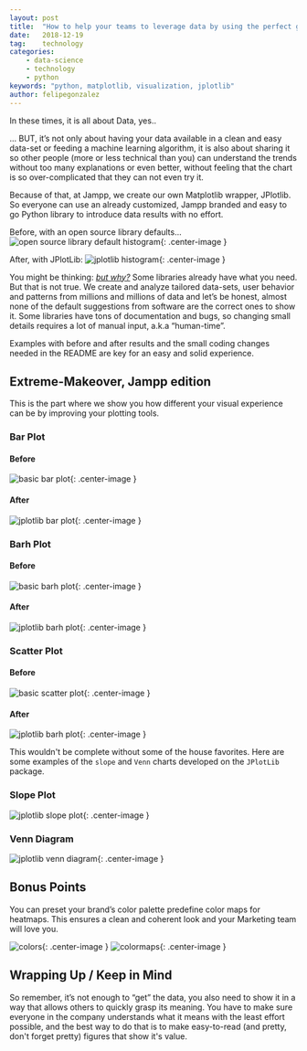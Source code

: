 ```yaml
---
layout: post
title:  "How to help your teams to leverage data by using the perfect graphs."
date:   2018-12-19
tag:    technology
categories:
    - data-science
    - technology
    - python
keywords: "python, matplotlib, visualization, jplotlib"
author: felipegonzalez
---
```


<!--excerpt.start-->

In these times, it is all about Data, yes..

... BUT, it’s not only about having your data available in a clean and easy
data-set or feeding a machine learning algorithm, it is also about sharing it
so other people (more or less technical than you) can understand the trends
without too many explanations or even better, without feeling that the chart
is so over-complicated that they can not even try it.

Because of that, at Jampp, we create our own Matplotlib wrapper, JPlotlib.
So everyone can use an already customized, Jampp branded and easy to go Python
library to introduce data results with no effort.

<!--excerpt.end-->

Before, with an open source library defaults...
![ open source library default histogram ]({{site.url}}/assets/images/jplotlib/old_histogram.png){: .center-image }

After, with JPlotLib:
![ jplotlib histogram ]({{site.url}}/assets/images/jplotlib/histogram.png){: .center-image }

You might be thinking: [_but why?_](https://media.giphy.com/media/1M9fmo1WAFVK0/giphy.gif)
Some libraries already have what you need. But that is not true.
We create and analyze tailored data-sets, user behavior and patterns from
millions and millions of data and let’s be honest, almost none of the default
suggestions from software are the correct ones to show it.
Some libraries have tons of documentation and bugs, so changing small details
requires a lot of manual input, a.k.a “human-time”.

Examples with before and after results and the small coding changes needed in
the README are key for an easy and solid experience.

## Extreme-Makeover, Jampp edition

This is the part where we show you how different your visual experience can be
by improving your plotting tools.

### Bar Plot

#### Before
![ basic bar plot ]({{site.url}}/assets/images/jplotlib/old_bar.png){: .center-image }

#### After
![ jplotlib bar plot ]({{site.url}}/assets/images/jplotlib/bar.png){: .center-image }

### Barh Plot

#### Before
![ basic barh plot ]({{site.url}}/assets/images/jplotlib/old_barh.png){: .center-image }

#### After
![ jplotlib barh plot ]({{site.url}}/assets/images/jplotlib/barh.png){: .center-image }

### Scatter Plot

#### Before
![ basic scatter plot ]({{site.url}}/assets/images/jplotlib/old_scatter.png){: .center-image }

#### After
![ jplotlib barh plot ]({{site.url}}/assets/images/jplotlib/scatter.png){: .center-image }


This wouldn't be complete without some of the house favorites.
Here are some examples of the `slope` and `Venn` charts developed on the `JPlotLib` package.

### Slope Plot
![ jplotlib slope plot ]({{site.url}}/assets/images/jplotlib/slope.png){: .center-image }

### Venn Diagram
![ jplotlib venn diagram ]({{site.url}}/assets/images/jplotlib/venn.png){: .center-image }



## Bonus Points

You can preset your brand’s color palette predefine color maps for heatmaps.
This ensures a clean and coherent look and your Marketing team will love you.

![ colors ]({{site.url}}/assets/images/jplotlib/colors.png){: .center-image }
![ colormaps ]({{site.url}}/assets/images/jplotlib/colormaps.png){: .center-image }

## Wrapping Up / Keep in Mind

So remember, it’s not enough to “get” the data, you also need to show it in a
way that allows others to quickly grasp its meaning. You have to make sure
everyone in the company understands what it means with the least effort
possible, and the best way to do that is to make easy-to-read (and pretty,
don't forget pretty) figures that show it's value.

